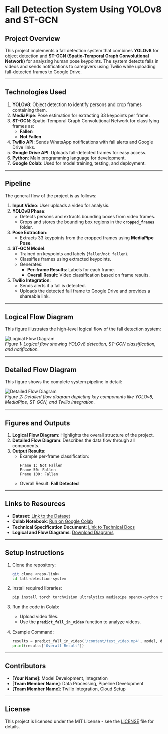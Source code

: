 # **Fall Detection System Using YOLOv8 and ST-GCN**

## **Project Overview**
This project implements a fall detection system that combines **YOLOv8** for object detection and **ST-GCN (Spatio-Temporal Graph Convolutional Network)** for analyzing human pose keypoints. The system detects falls in videos and sends notifications to caregivers using Twilio while uploading fall-detected frames to Google Drive.

---

## **Technologies Used**

1. **YOLOv8**: Object detection to identify persons and crop frames containing them.
2. **MediaPipe**: Pose estimation for extracting 33 keypoints per frame.
3. **ST-GCN**: Spatio-Temporal Graph Convolutional Network for classifying frames as:
   - **Fallen**
   - **Not Fallen**
4. **Twilio API**: Sends WhatsApp notifications with fall alerts and Google Drive links.
5. **Google Drive API**: Uploads fall-detected frames for easy access.
6. **Python**: Main programming language for development.
7. **Google Colab**: Used for model training, testing, and deployment.

---

## **Pipeline**

The general flow of the project is as follows:

1. **Input Video**: User uploads a video for analysis.
2. **YOLOv8 Phase**:
   - Detects persons and extracts bounding boxes from video frames.
   - Crops and stores the bounding box regions in the **`cropped_frames`** folder.
3. **Pose Extraction**:
   - Extracts 33 keypoints from the cropped frames using **MediaPipe Pose**.
4. **ST-GCN Model**:
   - Trained on keypoints and labels (`fallen`/`not fallen`).
   - Classifies frames using extracted keypoints.
   - Generates:
     - **Per-frame Results**: Labels for each frame.
     - **Overall Result**: Video classification based on frame results.
5. **Twilio Integration**:
   - Sends alerts if a fall is detected.
   - Uploads the detected fall frame to Google Drive and provides a shareable link.

---

## **Logical Flow Diagram**
This figure illustrates the high-level logical flow of the fall detection system:

![Logical Flow Diagram](images/CTS_logical_flow_diagram.jpg)  
*Figure 1: Logical flow showing YOLOv8 detection, ST-GCN classification, and notification.*

---

## **Detailed Flow Diagram**
This figure shows the complete system pipeline in detail:

![Detailed Flow Diagram](images/CTS_functional_flow_diagram.jpg)  
*Figure 2: Detailed flow diagram depicting key components like YOLOv8, MediaPipe, ST-GCN, and Twilio integration.*

---

## **Figures and Outputs**
1. **Logical Flow Diagram**: Highlights the overall structure of the project.
2. **Detailed Flow Diagram**: Describes the data flow through all components.
3. **Output Results**:
   - Example per-frame classification:  
     ```
     Frame 1: Not Fallen
     Frame 50: Fallen
     Frame 100: Fallen
     ```
   - Overall Result: **Fall Detected**

---

## **Links to Resources**
- **Dataset**: [Link to the Dataset](#)  
- **Colab Notebook**: [Run on Google Colab](#)  
- **Technical Specification Document**: [Link to Technical Docs](#)  
- **Logical and Flow Diagrams**: [Download Diagrams](#)

---

## **Setup Instructions**

1. Clone the repository:
   ```bash
   git clone <repo-link>
   cd fall-detection-system
   ```

2. Install required libraries:
   ```bash
   pip install torch torchvision ultralytics mediapipe opencv-python twilio google-api-python-client
   ```

3. Run the code in Colab:
   - Upload video files.
   - Use the **`predict_fall_in_video`** function to analyze videos.

4. Example Command:
   ```python
   results = predict_fall_in_video('/content/test_video.mp4', model, device, pose_extractor)
   print(results['Overall Result'])
   ```

---

## **Contributors**
- **[Your Name]**: Model Development, Integration  
- **[Team Member Name]**: Data Processing, Pipeline Development  
- **[Team Member Name]**: Twilio Integration, Cloud Setup  

---

## **License**
This project is licensed under the MIT License - see the [LICENSE](LICENSE) file for details.
